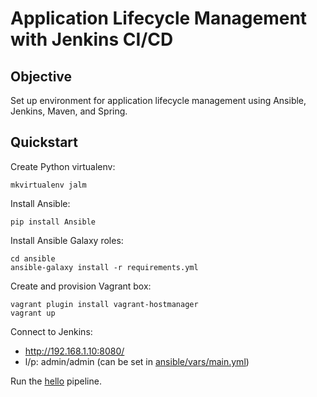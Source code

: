 # Application Lifecycle Management with Jenkins CI/CD

## Objective

Set up environment for application lifecycle management using Ansible, Jenkins, Maven, and Spring.

## Quickstart

Create Python virtualenv:

```
mkvirtualenv jalm
```

Install Ansible:

```
pip install Ansible
```

Install Ansible Galaxy roles:

```
cd ansible
ansible-galaxy install -r requirements.yml
```

Create and provision Vagrant box:

```
vagrant plugin install vagrant-hostmanager
vagrant up
```

Connect to Jenkins:

- http://192.168.1.10:8080/
- l/p: admin/admin		(can be set in [ansible/vars/main.yml](ansible/vars/main.yml))

Run the [hello](http://192.168.1.10:8080/job/hello/) pipeline.

